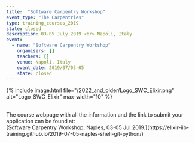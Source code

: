 ```yaml
---
title:  "Software Carpentry Workshop"
event_type: "The Carpentries"
type: training_courses_2019
state: closed
description: 03-05 July 2019 <br> Napoli, Italy
event:
  - name: "Software Carpentry Workshop"
    organisers: []
    teachers: []
    venue: Napoli, Italy 
    event_date: 2019/07/03-05
    state: closed
---
```

{% include image.html file="/2022_and_older/Logo_SWC_Elixir.png" alt="Logo_SWC_Elixir" max-width="10" %}

<br>
The course webpage with all the information and the link to submit your application can be found at:<br>
[Software Carpentry Workshop, Naples, 03-05 Jul 2019.](https://elixir-iib-training.github.io/2019-07-05-naples-shell-git-python/)
